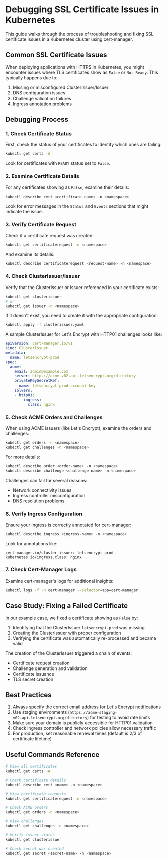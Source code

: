 # Debugging SSL Certificate Issues in Kubernetes

This guide walks through the process of troubleshooting and fixing SSL certificate issues in a Kubernetes cluster using cert-manager.

## Common SSL Certificate Issues

When deploying applications with HTTPS in Kubernetes, you might encounter issues where TLS certificates show as `False` or `Not Ready`. This typically happens due to:

1. Missing or misconfigured ClusterIssuer/Issuer
2. DNS configuration issues
3. Challenge validation failures
4. Ingress annotation problems

## Debugging Process

### 1. Check Certificate Status

First, check the status of your certificates to identify which ones are failing:

```bash
kubectl get certs -A
```

Look for certificates with `READY` status set to `False`.

### 2. Examine Certificate Details

For any certificates showing as `False`, examine their details:

```bash
kubectl describe cert <certificate-name> -n <namespace>
```

Look for error messages in the `Status` and `Events` sections that might indicate the issue.

### 3. Verify Certificate Request

Check if a certificate request was created:

```bash
kubectl get certificaterequest -n <namespace>
```

And examine its details:

```bash
kubectl describe certificaterequest <request-name> -n <namespace>
```

### 4. Check ClusterIssuer/Issuer

Verify that the ClusterIssuer or Issuer referenced in your certificate exists:

```bash
kubectl get clusterissuer
# or
kubectl get issuer -n <namespace>
```

If it doesn't exist, you need to create it with the appropriate configuration:

```bash
kubectl apply -f clusterissuer.yaml
```

A sample ClusterIssuer for Let's Encrypt with HTTP01 challenges looks like:

```yaml
apiVersion: cert-manager.io/v1
kind: ClusterIssuer
metadata:
  name: letsencrypt-prod
spec:
  acme:
    email: admin@example.com
    server: https://acme-v02.api.letsencrypt.org/directory
    privateKeySecretRef:
      name: letsencrypt-prod-account-key
    solvers:
    - http01:
        ingress:
          class: nginx
```

### 5. Check ACME Orders and Challenges

When using ACME issuers (like Let's Encrypt), examine the orders and challenges:

```bash
kubectl get orders -n <namespace>
kubectl get challenges -n <namespace>
```

For more details:

```bash
kubectl describe order <order-name> -n <namespace>
kubectl describe challenge <challenge-name> -n <namespace>
```

Challenges can fail for several reasons:
- Network connectivity issues
- Ingress controller misconfiguration
- DNS resolution problems

### 6. Verify Ingress Configuration

Ensure your Ingress is correctly annotated for cert-manager:

```bash
kubectl describe ingress <ingress-name> -n <namespace>
```

Look for annotations like:
```
cert-manager.io/cluster-issuer: letsencrypt-prod
kubernetes.io/ingress.class: nginx
```

### 7. Check Cert-Manager Logs

Examine cert-manager's logs for additional insights:

```bash
kubectl logs -f -n cert-manager --selector=app=cert-manager
```

## Case Study: Fixing a Failed Certificate

In our example case, we fixed a certificate showing as `False` by:

1. Identifying that the ClusterIssuer `letsencrypt-prod` was missing
2. Creating the ClusterIssuer with proper configuration
3. Verifying the certificate was automatically re-processed and became valid

The creation of the ClusterIssuer triggered a chain of events:
- Certificate request creation
- Challenge generation and validation
- Certificate issuance
- TLS secret creation

## Best Practices

1. Always specify the correct email address for Let's Encrypt notifications
2. Use staging environments (`https://acme-staging-v02.api.letsencrypt.org/directory`) for testing to avoid rate limits
3. Make sure your domain is publicly accessible for HTTP01 validation
4. Check ingress controller and network policies allow necessary traffic
5. For production, set reasonable renewal times (default is 2/3 of certificate lifetime)

## Useful Commands Reference

```bash
# View all certificates
kubectl get certs -A

# Check certificate details
kubectl describe cert <name> -n <namespace>

# View certificate requests
kubectl get certificaterequest -n <namespace>

# Check ACME orders
kubectl get orders -n <namespace>

# View challenges
kubectl get challenges -n <namespace>

# Verify issuer status
kubectl get clusterissuer

# Check secret was created
kubectl get secret <secret-name> -n <namespace>
```
